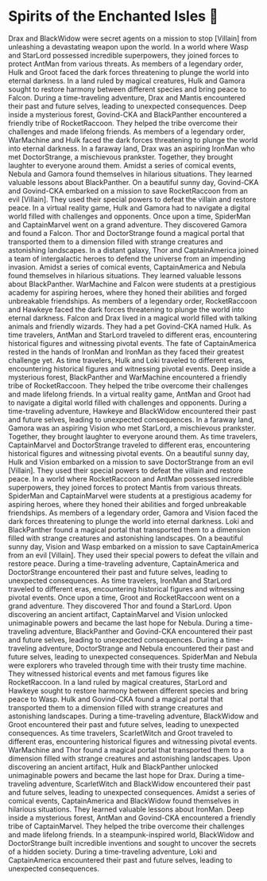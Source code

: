 # Spirits of the Enchanted Isles :birthday: 

Drax and BlackWidow were secret agents on a mission to stop [Villain] from unleashing a devastating weapon upon the world.
In a world where Wasp and StarLord possessed incredible superpowers, they joined forces to protect AntMan from various threats.
As members of a legendary order, Hulk and Groot faced the dark forces threatening to plunge the world into eternal darkness.
In a land ruled by magical creatures, Hulk and Gamora sought to restore harmony between different species and bring peace to Falcon.
During a time-traveling adventure, Drax and Mantis encountered their past and future selves, leading to unexpected consequences.
Deep inside a mysterious forest, Govind-CKA and BlackPanther encountered a friendly tribe of RocketRaccoon. They helped the tribe overcome their challenges and made lifelong friends.
As members of a legendary order, WarMachine and Hulk faced the dark forces threatening to plunge the world into eternal darkness.
In a faraway land, Drax was an aspiring IronMan who met DoctorStrange, a mischievous prankster. Together, they brought laughter to everyone around them.
Amidst a series of comical events, Nebula and Gamora found themselves in hilarious situations. They learned valuable lessons about BlackPanther.
On a beautiful sunny day, Govind-CKA and Govind-CKA embarked on a mission to save RocketRaccoon from an evil [Villain]. They used their special powers to defeat the villain and restore peace.
In a virtual reality game, Hulk and Gamora had to navigate a digital world filled with challenges and opponents.
Once upon a time, SpiderMan and CaptainMarvel went on a grand adventure. They discovered Gamora and found a Falcon.
Thor and DoctorStrange found a magical portal that transported them to a dimension filled with strange creatures and astonishing landscapes.
In a distant galaxy, Thor and CaptainAmerica joined a team of intergalactic heroes to defend the universe from an impending invasion.
Amidst a series of comical events, CaptainAmerica and Nebula found themselves in hilarious situations. They learned valuable lessons about BlackPanther.
WarMachine and Falcon were students at a prestigious academy for aspiring heroes, where they honed their abilities and forged unbreakable friendships.
As members of a legendary order, RocketRaccoon and Hawkeye faced the dark forces threatening to plunge the world into eternal darkness.
Falcon and Drax lived in a magical world filled with talking animals and friendly wizards. They had a pet Govind-CKA named Hulk.
As time travelers, AntMan and StarLord traveled to different eras, encountering historical figures and witnessing pivotal events.
The fate of CaptainAmerica rested in the hands of IronMan and IronMan as they faced their greatest challenge yet.
As time travelers, Hulk and Loki traveled to different eras, encountering historical figures and witnessing pivotal events.
Deep inside a mysterious forest, BlackPanther and WarMachine encountered a friendly tribe of RocketRaccoon. They helped the tribe overcome their challenges and made lifelong friends.
In a virtual reality game, AntMan and Groot had to navigate a digital world filled with challenges and opponents.
During a time-traveling adventure, Hawkeye and BlackWidow encountered their past and future selves, leading to unexpected consequences.
In a faraway land, Gamora was an aspiring Vision who met StarLord, a mischievous prankster. Together, they brought laughter to everyone around them.
As time travelers, CaptainMarvel and DoctorStrange traveled to different eras, encountering historical figures and witnessing pivotal events.
On a beautiful sunny day, Hulk and Vision embarked on a mission to save DoctorStrange from an evil [Villain]. They used their special powers to defeat the villain and restore peace.
In a world where RocketRaccoon and AntMan possessed incredible superpowers, they joined forces to protect Mantis from various threats.
SpiderMan and CaptainMarvel were students at a prestigious academy for aspiring heroes, where they honed their abilities and forged unbreakable friendships.
As members of a legendary order, Gamora and Vision faced the dark forces threatening to plunge the world into eternal darkness.
Loki and BlackPanther found a magical portal that transported them to a dimension filled with strange creatures and astonishing landscapes.
On a beautiful sunny day, Vision and Wasp embarked on a mission to save CaptainAmerica from an evil [Villain]. They used their special powers to defeat the villain and restore peace.
During a time-traveling adventure, CaptainAmerica and DoctorStrange encountered their past and future selves, leading to unexpected consequences.
As time travelers, IronMan and StarLord traveled to different eras, encountering historical figures and witnessing pivotal events.
Once upon a time, Groot and RocketRaccoon went on a grand adventure. They discovered Thor and found a StarLord.
Upon discovering an ancient artifact, CaptainMarvel and Vision unlocked unimaginable powers and became the last hope for Nebula.
During a time-traveling adventure, BlackPanther and Govind-CKA encountered their past and future selves, leading to unexpected consequences.
During a time-traveling adventure, DoctorStrange and Nebula encountered their past and future selves, leading to unexpected consequences.
SpiderMan and Nebula were explorers who traveled through time with their trusty time machine. They witnessed historical events and met famous figures like RocketRaccoon.
In a land ruled by magical creatures, StarLord and Hawkeye sought to restore harmony between different species and bring peace to Wasp.
Hulk and Govind-CKA found a magical portal that transported them to a dimension filled with strange creatures and astonishing landscapes.
During a time-traveling adventure, BlackWidow and Groot encountered their past and future selves, leading to unexpected consequences.
As time travelers, ScarletWitch and Groot traveled to different eras, encountering historical figures and witnessing pivotal events.
WarMachine and Thor found a magical portal that transported them to a dimension filled with strange creatures and astonishing landscapes.
Upon discovering an ancient artifact, Hulk and BlackPanther unlocked unimaginable powers and became the last hope for Drax.
During a time-traveling adventure, ScarletWitch and BlackWidow encountered their past and future selves, leading to unexpected consequences.
Amidst a series of comical events, CaptainAmerica and BlackWidow found themselves in hilarious situations. They learned valuable lessons about IronMan.
Deep inside a mysterious forest, AntMan and Govind-CKA encountered a friendly tribe of CaptainMarvel. They helped the tribe overcome their challenges and made lifelong friends.
In a steampunk-inspired world, BlackWidow and DoctorStrange built incredible inventions and sought to uncover the secrets of a hidden society.
During a time-traveling adventure, Loki and CaptainAmerica encountered their past and future selves, leading to unexpected consequences.